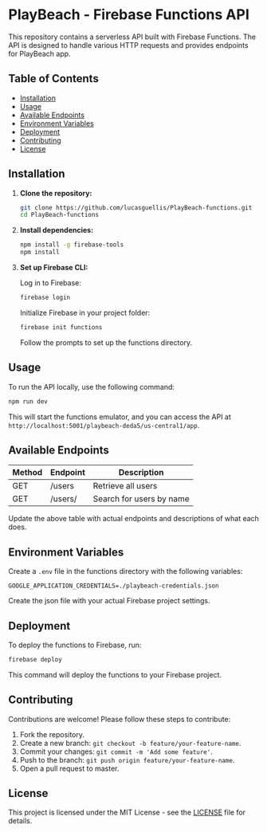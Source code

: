 # PlayBeach - Firebase Functions API

This repository contains a serverless API built with Firebase Functions. The API is designed to handle various HTTP requests and provides endpoints for PlayBeach app.

## Table of Contents

- [Installation](#installation)
- [Usage](#usage)
- [Available Endpoints](#available-endpoints)
- [Environment Variables](#environment-variables)
- [Deployment](#deployment)
- [Contributing](#contributing)
- [License](#license)

## Installation

1. **Clone the repository:**

   ```bash
   git clone https://github.com/lucasguellis/PlayBeach-functions.git
   cd PlayBeach-functions
   ```

2. **Install dependencies:**

   ```bash
   npm install -g firebase-tools
   npm install
   ```

3. **Set up Firebase CLI:**

   Log in to Firebase:

   ```bash
   firebase login
   ```

   Initialize Firebase in your project folder:

   ```bash
   firebase init functions
   ```

   Follow the prompts to set up the functions directory.

## Usage

To run the API locally, use the following command:

```bash
npm run dev
```

This will start the functions emulator, and you can access the API at `http://localhost:5001/playbeach-deda5/us-central1/app`.

## Available Endpoints

| Method | Endpoint            | Description               |
|--------|---------------------|---------------------------|
| GET    | /users              | Retrieve all users        |
| GET    | /users/<name>       | Search for users by name  |

Update the above table with actual endpoints and descriptions of what each does.

## Environment Variables

Create a `.env` file in the functions directory with the following variables:

```env
GOOGLE_APPLICATION_CREDENTIALS=./playbeach-credentials.json
```

Create the json file with your actual Firebase project settings.

## Deployment

To deploy the functions to Firebase, run:

```bash
firebase deploy
```

This command will deploy the functions to your Firebase project.

## Contributing

Contributions are welcome! Please follow these steps to contribute:

1. Fork the repository.
2. Create a new branch: `git checkout -b feature/your-feature-name`.
3. Commit your changes: `git commit -m 'Add some feature'`.
4. Push to the branch: `git push origin feature/your-feature-name`.
5. Open a pull request to master.

## License

This project is licensed under the MIT License - see the [LICENSE](LICENSE) file for details.
